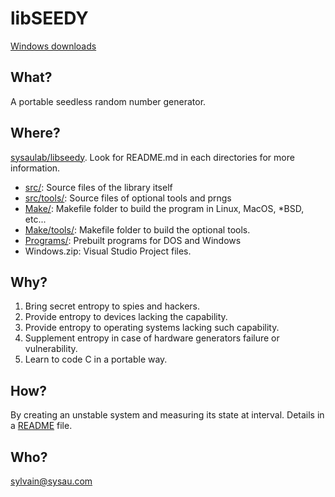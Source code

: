 # libSEEDY

[Windows downloads](Programs/Windows/)

## What?

A portable seedless random number generator.

## Where?

[sysaulab/libseedy](https://github.com/sysaulab/libseedy).
Look for README.md in each directories for more information.

- [src/](src/): Source files of the library itself
- [src/tools/](src/tools/): Source files of optional tools and prngs
- [Make/](Make/): Makefile folder to build the program in Linux, MacOS, *BSD, etc...
- [Make/tools/](Make/tools/): Makefile folder to build the optional tools.
- [Programs/](Programs/): Prebuilt programs for DOS and Windows
- Windows.zip: Visual Studio Project files.

## Why?

1. Bring secret entropy to spies and hackers.
2. Provide entropy to devices lacking the capability.
3. Provide entropy to operating systems lacking such capability.
4. Supplement entropy in case of hardware generators failure or vulnerability.
5. Learn to code C in a portable way.

## How?

By creating an unstable system and measuring its state at interval. Details in a [README](src/README.md) file.

## Who?

sylvain@sysau.com
